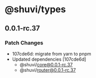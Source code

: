 # @shuvi/types

## 0.0.1-rc.37

### Patch Changes

- 107cde6d: migrate from yarn to pnpm
- Updated dependencies [107cde6d]
  - @shuvi/core@0.0.1-rc.37
  - @shuvi/router@0.0.1-rc.37
